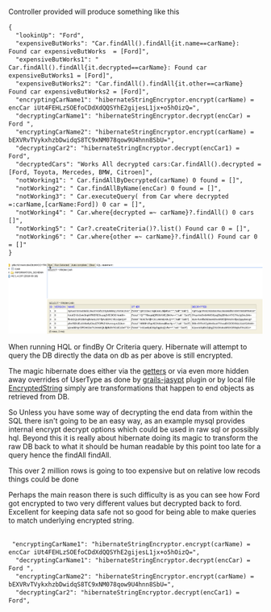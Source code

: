 
Controller provided will produce something like this

```
{
  "lookinUp": "Ford",
  "expensiveButWorks": "Car.findAll().findAll{it.name==carName}:  Found car expensiveButWorks  = [Ford]",
  "expensiveButWorks1": " Car.findAll().findAll{it.decrypted==carName}: Found car expensiveButWorks1 = [Ford]",
  "expensiveButWorks2": "Car.findAll().findAll{it.other==carName} Found car expensiveButWorks2 = [Ford]",
  "encryptingCarName1": "hibernateStringEncryptor.encrypt(carName) = encCar iUt4FEHLzSOEfoCDdXdQQSYhE2gijesL1jx+o5hOizQ=",
  "decryptingCarName1": "hibernateStringEncryptor.decrypt(encCar) = Ford ",
  "encryptingCarName2": "hibernateStringEncryptor.encrypt(carName) = bEXVRvTVykxhzbDwidqS8TC9xNM078qow9U4hnn8SbU=",
  "decryptingCar2": "hibernateStringEncryptor.decrypt(encCar1) = Ford",
  "decryptedCars": "Works All decrypted cars:Car.findAll().decrypted = [Ford, Toyota, Mercedes, BMW, Citroen]",
  "notWorking1": " Car.findAllByDecrypted(carName) 0 found = []",
  "notWorking2": " Car.findAllByName(encCar) 0 found = []",
  "notWorking3": " Car.executeQuery( from Car where decrypted  =:carName,[carName:Ford]) 0 car = []",
  "notWorking4": " Car.where{decrypted =~ carName}?.findAll() 0 cars  []",
  "notWorking5": " Car?.createCriteria()?.list() Found car 0 = []",
  "notWorking6": " Car.where{other =~ carName}?.findAll() Found car 0 = []"
}
```

![db output](https://raw.githubusercontent.com/vahidhedayati/grails-encrypt-db-fields/master/docs/db-data.png)

When running HQL or findBy Or Criteria query. Hibernate will attempt to query the DB directly the data on db as per above 
is still encrypted.

The magic hibernate does either via the [getters](https://github.com/vahidhedayati/grails-encrypt-db-fields/blob/master/grails-app/domain/test/Car.groovy#L30-L32) or via even more hidden away overrides of UserType as done by 
[grails-jasypt](https://github.com/dtanner/grails-jasypt/blob/d997d1e144dd0816afb0e9fe87072f2854bb1292/src/main/groovy/com/bloomhealthco/jasypt/DefaultParametersUserType.groovy) 
plugin or by local file [EncryptedString](https://github.com/vahidhedayati/grails-encrypt-db-fields/blob/master/src/main/groovy/test/EncryptedString.groovy)
simply are transformations that happen to end objects as retrieved from DB.

So Unless you have some way of decrypting the end data from within the SQL there isn't going to be an easy way, as an example mysql provides internal 
encrypt decrypt options which could be used in raw sql or possibly hql. Beyond this it is really about hibernate doing its magic to transform the raw DB 
back to what it should be human readable by this point too late for a query hence the findAll findAll.

This over 2 million rows is going to too expensive but on relative low recods things could be done 
 
 
 Perhaps the main reason there is such difficulty is as you can see how Ford got encrypted to two very 
 different values but decrypted back to ford. Excellent for keeping data safe not so good for being able to make queries 
 to match underlying encrypted string.
 
 ```
 
  "encryptingCarName1": "hibernateStringEncryptor.encrypt(carName) = encCar iUt4FEHLzSOEfoCDdXdQQSYhE2gijesL1jx+o5hOizQ=",
   "decryptingCarName1": "hibernateStringEncryptor.decrypt(encCar) = Ford ",
   "encryptingCarName2": "hibernateStringEncryptor.encrypt(carName) = bEXVRvTVykxhzbDwidqS8TC9xNM078qow9U4hnn8SbU=",
   "decryptingCar2": "hibernateStringEncryptor.decrypt(encCar1) = Ford",


```